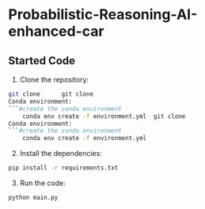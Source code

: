 # Probabilistic-Reasoning-AI-enhanced-car 
## Started Code 
1. Clone the repository: 
```bash
git clone      git clone
Conda environment: 
```#create the conda environment
    conda env create -f environment.yml  git clone
Conda environment: 
```#create the conda environment
    conda env create -f environment.yml
```
2. Install the dependencies: 
```bash
pip install -r requirements.txt
```
3. Run the code: 
```bash
python main.py
```

